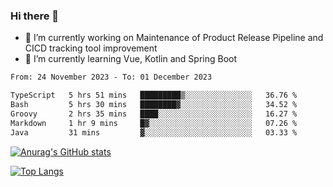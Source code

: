 ### Hi there 👋

- 🔭 I’m currently working on Maintenance of Product Release Pipeline and CICD tracking tool improvement
- 🌱 I’m currently learning Vue, Kotlin and Spring Boot

<!--START_SECTION:waka-->

```txt
From: 24 November 2023 - To: 01 December 2023

TypeScript   5 hrs 51 mins   █████████▒░░░░░░░░░░░░░░░   36.76 %
Bash         5 hrs 30 mins   ████████▓░░░░░░░░░░░░░░░░   34.52 %
Groovy       2 hrs 35 mins   ████░░░░░░░░░░░░░░░░░░░░░   16.27 %
Markdown     1 hr 9 mins     █▓░░░░░░░░░░░░░░░░░░░░░░░   07.26 %
Java         31 mins         ▓░░░░░░░░░░░░░░░░░░░░░░░░   03.33 %
```

<!--END_SECTION:waka-->

[![Anurag's GitHub stats](https://github-readme-stats.vercel.app/api?username=yunhao981&show_icons=true&theme=solarized-dark)](https://github.com/anuraghazra/github-readme-stats)

[![Top Langs](https://github-readme-stats.vercel.app/api/top-langs/?username=yunhao981&theme=solarized-dark&layout=compact)](https://github.com/anuraghazra/github-readme-stats)

<!--
**yunhao981/yunhao981** is a ✨ _special_ ✨ repository because its `README.md` (this file) appears on your GitHub profile.

Here are some ideas to get you started:

- 🔭 I’m currently working on Maintenance of Release Pipeline and CICD tracking tool improvement
- 🌱 I’m currently learning Vue, Kotlin and Spring Boot
- 👯 I’m looking to collaborate on ...
- 🤔 I’m looking for help with ...
- 💬 Ask me about ...
- 📫 How to reach me: ...
- 😄 Pronouns: ...
- ⚡ Fun fact: ...
-->


